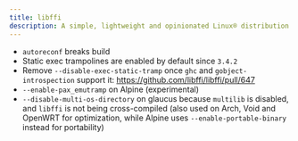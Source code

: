 ```yaml
---
title: libffi
description: A simple, lightweight and opinionated Linux® distribution based on musl libc and toybox
---
```


- `autoreconf` breaks build
- Static exec trampolines are enabled by default since `3.4.2`
- Remove `--disable-exec-static-tramp` once `ghc` and `gobject-introspection` support it: https://github.com/libffi/libffi/pull/647
- `--enable-pax_emutramp` on Alpine (experimental)
- `--disable-multi-os-directory` on glaucus because `multilib` is disabled, and `libffi` is not being cross-compiled (also used on Arch, Void and OpenWRT for optimization, while Alpine uses `--enable-portable-binary` instead for portability)

